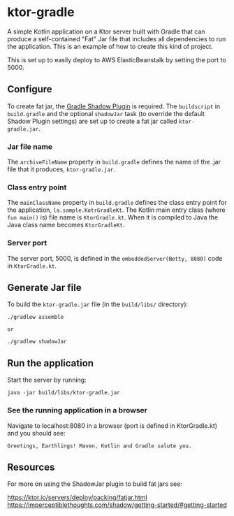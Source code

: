 # ktor-gradle

A simple Kotlin application on a Ktor server built with Gradle that can
produce a self-contained "Fat" Jar file that includes all dependencies to
run the application. This is an example of how to create this kind of project.

This is set up to easily deploy to AWS ElasticBeanstalk by setting the port
to 5000.

## Configure

To create fat jar, the [Gradle Shadow Plugin](https://imperceptiblethoughts.com/shadow/)
is required. The `buildscript` in `build.gradle` and the optional `shadowJar`
task (to override the default Shadow Plugin settings) are set up to create
a fat jar called `ktor-gradle.jar`.

### Jar file name

The `archiveFileName` property in `build.gradle` defines the name of the .jar
file that it produces, `ktor-gradle.jar`.

### Class entry point
The `mainClassName` property in `build.gradle` defines the class entry point
for the application, `la.sample.KotrGradleKt`. The Kotlin main entry class
(where `fun main()` is) file name is `KtorGradle.kt`. When it is compiled
to Java the Java class name becomes `KtorGradleKt`.

### Server port

The server port, 5000, is defined in the `embeddedServer(Netty, 8080)`
code in `KtorGradle.kt`.

## Generate Jar file

To build the `ktor-gradle.jar` file (in the `build/libs/` directory):

```
./gradlew assemble

or

./gradlew shadowJar
```

## Run the application

Start the server by running:

```
java -jar build/libs/ktor-gradle.jar
```

### See the running application in a browser

Navigate to localhost:8080 in a browser (port is defined in KtorGradle.kt) and you should see:

```
Greetings, Earthlings! Maven, Kotlin and Gradle salute you.
```

## Resources

For more on using the ShadowJar plugin to build fat jars see:

https://ktor.io/servers/deploy/packing/fatjar.html
https://imperceptiblethoughts.com/shadow/getting-started/#getting-started
